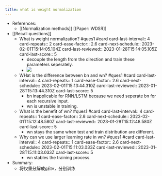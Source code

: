 ```yaml
---
title: what is weight normalization
---
```

- References:
	- [[Normalization methods]] [[Paper: WDSR]]
- [[Recall questions]]
	- What is weight normalization? #ques1 #card
	  card-last-interval:: 4
	  card-repeats:: 2
	  card-ease-factor:: 2.6
	  card-next-schedule:: 2023-02-01T15:14:05.104Z
	  card-last-reviewed:: 2023-01-28T15:14:05.105Z
	  card-last-score:: 5
		- decouple the length from the direction and train these parameters seperately.
		- ![](../assets/q0NGvqTlJg.png)
	- WHat is the difference between bn and wn? #ques1 #card
	  card-last-interval:: 4
	  card-repeats:: 1
	  card-ease-factor:: 2.6
	  card-next-schedule:: 2023-02-01T15:13:44.310Z
	  card-last-reviewed:: 2023-01-28T15:13:44.310Z
	  card-last-score:: 5
		- bn inapplicable for RNN/LSTM because we need seperate bn for each recursive input.
		- wn is unstable in training.
	- What is the benefit of wn? #ques1 #card
	  card-last-interval:: 4
	  card-repeats:: 1
	  card-ease-factor:: 2.6
	  card-next-schedule:: 2023-02-01T15:12:48.580Z
	  card-last-reviewed:: 2023-01-28T15:12:48.580Z
	  card-last-score:: 5
		- wn stays the same when test and train distribution are different.
	- Why can we use larger learning rate in wn? #ques1 #card
	  card-last-interval:: 4
	  card-repeats:: 1
	  card-ease-factor:: 2.6
	  card-next-schedule:: 2023-02-01T15:11:03.033Z
	  card-last-reviewed:: 2023-01-28T15:11:03.033Z
	  card-last-score:: 5
		- wn stables the training process.
- Summary:
	- 将权重分解成g和v，分别训练